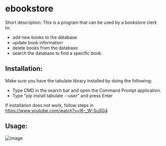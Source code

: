 # ebookstore

Short description:
This is a program that can be used by a bookstore clerk to:
- add new books to the database
- update book information
- delete books from the database
- search the database to find a specific book.

## Installation:
Make sure you have the tabulate library installed by doing the following:
 - Type CMD in the search bar and open the Command Prompt application.
 - Type "pip install tabulate --user" and press Enter

If installation does not work, follow steps in https://www.youtube.com/watch?v=I6-_W-SuSG4

## Usage:

![image](https://user-images.githubusercontent.com/123483224/219622312-af51c944-e642-426c-b69f-8e62cf8be949.png)
